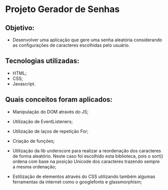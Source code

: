 # Projeto Gerador de Senhas

## Objetivo:

* Desenvolver uma aplicação que gere uma senha aleatória considerando as configurações de caracteres escolhidas pelo usuário.

## Tecnologias utilizadas:

* HTML;
* CSS;
* Javascript.

## Quais conceitos foram aplicados:

* Manipulação do DOM através do JS;

* Utilização de EventListeners;

* Utilização de laços de repetição For;

* Criação de funções;

* Utilização da lib underscore para realizar a reordenação dos caracteres de forma aleatório. Neste caso foi escolhido esta biblioteca, pois o sort() ordena com base na posição Unicode dos caracteres trazendo sempre a mesma ordenação;

* Estilização de elementos através do CSS utilizando também algumas ferramentas da internet como o googlefonts e glassmorphism;





